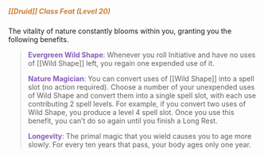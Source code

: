 ##### *<span style="color:rgb(203, 123, 55)">[[Druid]] Class Feat (Level 20)</span>*

The vitality of nature constantly blooms within you, granting you the following benefits.

> **<span style="color:rgb(134, 93, 187)">Evergreen Wild Shape</span>**: Whenever you roll Initiative and have no uses of [[Wild Shape]] left, you regain one expended use of it.
> 
> **<span style="color:rgb(134, 93, 187)">Nature Magician</span>**: You can convert uses of [[Wild Shape]] into a spell slot (no action required). Choose a number of your unexpended uses of Wild Shape and convert them into a single spell slot, with each use contributing 2 spell levels. For example, if you convert two uses of Wild Shape, you produce a level 4 spell slot. Once you use this benefit, you can’t do so again until you finish a Long Rest.
> 
> **<span style="color:rgb(134, 93, 187)">Longevity</span>**: The primal magic that you wield causes you to age more slowly. For every ten years that pass, your body ages only one year.